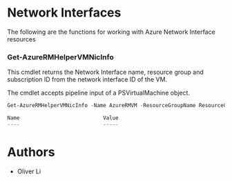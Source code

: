 # Network Interfaces

The following are the functions for working with Azure Network Interface resources

### Get-AzureRMHelperVMNicInfo
This cmdlet returns the Network Interface name, resource group and subscription ID from the network interface ID of the VM.

The cmdlet accepts pipeline input of a PSVirtualMachine object.

```powershell
Get-AzureRMHelperVMNicInfo -Name AzureRMVM -ResourceGroupName ResourceGroup

Name                           Value                                                                                                                                                                                                                                               
----                           -----                                                                                                                                                            Name                           azurermvm841                                                                                                                                                 ResourceGroupName              resourcegroup                                                                                                                                                    SubscriptionID                 ecaadcb5-b445-5453-9418-b5ed9429ce98
```

# Authors
- Oliver Li
